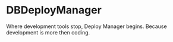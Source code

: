 # DBDeployManager
Where development tools stop, Deploy Manager begins. Because development is more then coding.
